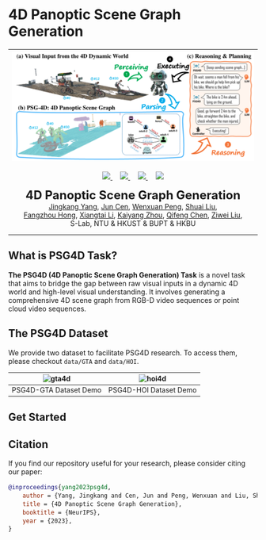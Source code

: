 # 4D Panoptic Scene Graph Generation
<p align="center">

| ![pvsg.jpg](assets/teaser.png) |
|:--:|

  <p align="center">
  <a href="https://arxiv.org/" target='_blank'>
    <img src="https://img.shields.io/badge/Paper-NeurIPS%202023-b31b1b?style=flat-square">
  </a>
  &nbsp;&nbsp;&nbsp;
  <a href="https://entuedu-my.sharepoint.com/:f:/g/personal/jingkang001_e_ntu_edu_sg/EpHpnXP-ta9Nu1wD6FwkDWAB0LxY8oE9VNqsgv6ln-i8QQ?e=fURefF" target='_blank'>
    <img src="https://img.shields.io/badge/Data-PSG4D-334b7f?style=flat-square">
  </a>
  &nbsp;&nbsp;&nbsp;
  <a href="https://entuedu-my.sharepoint.com/:f:/g/personal/jingkang001_e_ntu_edu_sg/EgvpTfCTMudLpxw-h0_BVdcBAHacUaAQD-u9OvkUlpaDBg?e=LXnqaX" target='_blank'>
    <img src="https://img.shields.io/badge/Data-QuickView-7de5f6?style=flat-square">
  </a>
  &nbsp;&nbsp;&nbsp;
  <a href="https://github.com/jingkang50/PSG4D" target='_blank'>
    <img src="https://hits.seeyoufarm.com/api/count/incr/badge.svg?url=https%3A%2F%2Fgithub.com%2Fjingkang50%2FPSG4D&count_bg=%23FFA500&title_bg=%23555555&icon=&icon_color=%23E7E7E7&title=visitors&edge_flat=true">
  </p>
  </a>
  <p align="center">
  <font size=5><strong>4D Panoptic Scene Graph Generation</strong></font>
    <br>
        <a href="https://jingkang50.github.io/">Jingkang Yang</a>,
        <a href="https://cen-jun.com/">Jun Cen</a>,
        <a href="https://lilydaytoy.github.io/">Wenxuan Peng</a>,
        <a href="https://github.com/choiszt">Shuai Liu</a>,<br>
        <a href="https://hongfz16.github.io/=">Fangzhou Hong</a>,
        <a href="https://lxtgh.github.io/">Xiangtai Li</a>,
        <a href="https://kaiyangzhou.github.io/">Kaiyang Zhou</a>,
        <a href="https://cqf.io/">Qifeng Chen</a>,
        <a href="https://liuziwei7.github.io/">Ziwei Liu</a>,
    <br>
  S-Lab, NTU & HKUST & BUPT & HKBU
  </p>
</p>

---
## What is PSG4D Task?
<strong>The PSG4D (4D Panoptic Scene Graph Generation) Task</strong> is a novel task that aims to bridge the gap between raw visual inputs in a dynamic 4D world and high-level visual understanding. It involves generating a comprehensive 4D scene graph from RGB-D video sequences or point cloud video sequences.

## The PSG4D Dataset

We provide two dataset to facilitate PSG4D research. To access them, please checkout `data/GTA` and `data/HOI`.




| ![gta4d](https://github.com/Jingkang50/PSG4D/assets/17070708/ea42b6a7-aa7d-4128-9c34-35a014041354) |![hoi4d](https://github.com/Jingkang50/PSG4D/assets/17070708/6067b574-ba9e-4932-8a7f-1e48af6f4802)|
|:--:|:--:|
| PSG4D-GTA Dataset Demo | PSG4D-HOI Dataset Demo |



## Get Started



## Citation
If you find our repository useful for your research, please consider citing our paper:
```bibtex
@inproceedings{yang2023psg4d,
    author = {Yang, Jingkang and Cen, Jun and Peng, Wenxuan and Liu, Shuai amd Hong, Fangzhou and Li, Xiangtai and Zhou, Kaiyang and Chen, Qifeng and Liu, Ziwei}
    title = {4D Panoptic Scene Graph Generation},
    booktitle = {NeurIPS},
    year = {2023},
}
```
